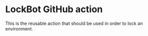 # LockBot GitHub action

This is the reusable action that should be used in order to lock an environment.

